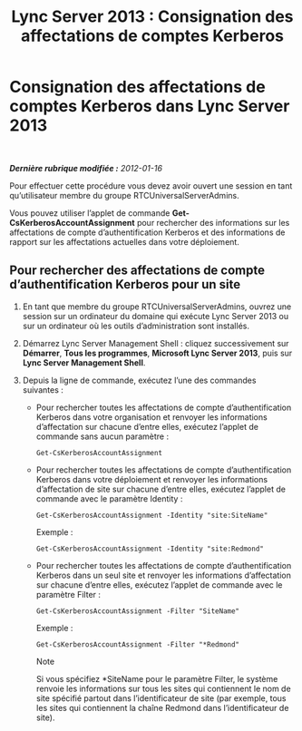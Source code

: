 ﻿---
title: 'Lync Server 2013 : Consignation des affectations de comptes Kerberos'
TOCTitle: Consignation des affectations de comptes Kerberos
ms:assetid: 523231f6-81b3-454b-996d-663d9bd5cf83
ms:mtpsurl: https://technet.microsoft.com/fr-fr/library/Gg398343(v=OCS.15)
ms:contentKeyID: 49297207
ms.date: 05/20/2016
mtps_version: v=OCS.15
ms.translationtype: HT
---

# Consignation des affectations de comptes Kerberos dans Lync Server 2013

 

_**Dernière rubrique modifiée :** 2012-01-16_

Pour effectuer cette procédure vous devez avoir ouvert une session en tant qu’utilisateur membre du groupe RTCUniversalServerAdmins.

Vous pouvez utiliser l’applet de commande **Get-CsKerberosAccountAssignment** pour rechercher des informations sur les affectations de compte d’authentification Kerberos et des informations de rapport sur les affectations actuelles dans votre déploiement.

## Pour rechercher des affectations de compte d’authentification Kerberos pour un site

1.  En tant que membre du groupe RTCUniversalServerAdmins, ouvrez une session sur un ordinateur du domaine qui exécute Lync Server 2013 ou sur un ordinateur où les outils d’administration sont installés.

2.  Démarrez Lync Server Management Shell : cliquez successivement sur **Démarrer**, **Tous les programmes**, **Microsoft Lync Server 2013**, puis sur **Lync Server Management Shell**.

3.  Depuis la ligne de commande, exécutez l’une des commandes suivantes :
    
      - Pour rechercher toutes les affectations de compte d’authentification Kerberos dans votre organisation et renvoyer les informations d’affectation sur chacune d’entre elles, exécutez l’applet de commande sans aucun paramètre :
        
            Get-CsKerberosAccountAssignment
    
      - Pour rechercher toutes les affectations de compte d’authentification Kerberos dans votre déploiement et renvoyer les informations d’affectation de site sur chacune d’entre elles, exécutez l’applet de commande avec le paramètre Identity :
        
            Get-CsKerberosAccountAssignment -Identity "site:SiteName"
        
        Exemple :
        
            Get-CsKerberosAccountAssignment -Identity "site:Redmond"
    
      - Pour rechercher toutes les affectations de compte d’authentification Kerberos dans un seul site et renvoyer les informations d’affectation sur chacune d’entre elles, exécutez l’applet de commande avec le paramètre Filter :
        
            Get-CsKerberosAccountAssignment -Filter "SiteName"
        
        Exemple :
        
            Get-CsKerberosAccountAssignment -Filter "*Redmond"
        
        > [!note]  
        > Si vous spécifiez *SiteName pour le paramètre Filter, le système renvoie les informations sur tous les sites qui contiennent le nom de site spécifié partout dans l’identificateur de site (par exemple, tous les sites qui contiennent la chaîne Redmond dans l’identificateur de site).
